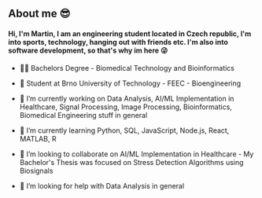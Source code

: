 ## About me 😎

#### Hi, I'm Martin, I am an engineering student located in Czech republic, I'm into sports, technology, hanging out with friends etc. I'm also into software development, so that's why im here 😜

- 👨‍🎓 Bachelors Degree - Biomedical Technology and Bioinformatics


- 🏫 Student at Brno University of Technology - FEEC - Bioengineering


- 🔭 I’m currently working on Data Analysis, AI/ML Implementation in Healthcare, Signal Processing, Image Processing, Bioinformatics, Biomedical Engineering stuff in general


- 🌱 I’m currently learning Python, SQL, JavaScript, Node.js, React, MATLAB, R  


- 👯 I’m looking to collaborate on AI/ML Implementation in Healthcare - My Bachelor's Thesis was focused on Stress Detection Algorithms using Biosignals


- 🤔 I’m looking for help with Data Analysis in general

